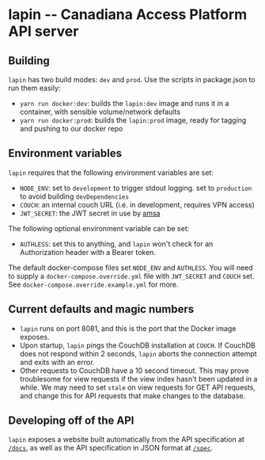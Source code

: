 # lapin -- Canadiana Access Platform API server

## Building

`lapin` has two build modes: `dev` and `prod`. Use the scripts in package.json to run them easily:

- `yarn run docker:dev`: builds the `lapin:dev` image and runs it in a container, with sensible volume/network defaults
- `yarn run docker:prod`: builds the `lapin:prod` image, ready for tagging and pushing to our docker repo

## Environment variables

`lapin` requires that the following environment variables are set:

- `NODE_ENV`: set to `development` to trigger stdout logging. set to `production` to avoid building `devDependencies`
- `COUCH`: an internal couch URL (i.e. in development, requires VPN access)
- `JWT_SECRET`: the JWT secret in use by [amsa](https://github.com/crkn-rcdr/amsa)

The following optional environment variable can be set:

- `AUTHLESS`: set this to anything, and `lapin` won't check for an Authorization header with a Bearer token.

The default docker-compose files set `NODE_ENV` and `AUTHLESS`. You will need to supply a `docker-compose.override.yml` file with `JWT_SECRET` and `COUCH` set. See `docker-compose.override.example.yml` for more.

## Current defaults and magic numbers

- `lapin` runs on port 8081, and this is the port that the Docker image exposes.
- Upon startup, `lapin` pings the CouchDB installation at `COUCH`. If CouchDB does not respond within 2 seconds, `lapin` aborts the connection attempt and exits with an error.
- Other requests to CouchDB have a 10 second timeout. This may prove troublesome for view requests if the view index hasn't been updated in a while. We may need to set `stale` on view requests for GET API requests, and change this for API requests that make changes to the database.

## Developing off of the API

`lapin` exposes a website built automatically from the API specification at [`/docs`](https://api.canadiana.ca/docs), as well as the API specification in JSON format at [`/spec`](https://api.canadiana.ca/spec).

